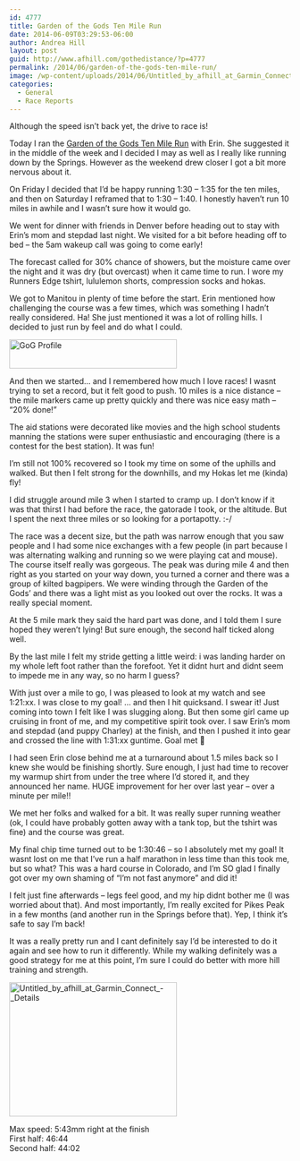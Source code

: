 ```yaml
---
id: 4777
title: Garden of the Gods Ten Mile Run
date: 2014-06-09T03:29:53-06:00
author: Andrea Hill
layout: post
guid: http://www.afhill.com/gothedistance/?p=4777
permalink: /2014/06/garden-of-the-gods-ten-mile-run/
image: /wp-content/uploads/2014/06/Untitled_by_afhill_at_Garmin_Connect_-_Details.png
categories:
  - General
  - Race Reports
---
```

Although the speed isn&#8217;t back yet, the drive to race is! 

Today I ran the [Garden of the Gods Ten Mile Run](http://www.gardentenmile.com/) with Erin. She suggested it in the middle of the week and I decided I may as well as I really like running down by the Springs. However as the weekend drew closer I got a bit more nervous about it.

On Friday I decided that I&#8217;d be happy running 1:30 &#8211; 1:35 for the ten miles, and then on Saturday I reframed that to 1:30 &#8211; 1:40. I honestly haven&#8217;t run 10 miles in awhile and I wasn&#8217;t sure how it would go. 

We went for dinner with friends in Denver before heading out to stay with Erin&#8217;s mom and stepdad last night. We visited for a bit before heading off to bed &#8211; the 5am wakeup call was going to come early!

The forecast called for 30% chance of showers, but the moisture came over the night and it was dry (but overcast) when it came time to run. I wore my Runners Edge tshirt, lululemon shorts, compression socks and hokas. 

We got to Manitou in plenty of time before the start. Erin mentioned how challenging the course was a few times, which was something I hadn&#8217;t really considered. Ha! She just mentioned it was a lot of rolling hills. I decided to just run by feel and do what I could. 

[<img src="http://www.afhill.com/gothedistance/wp-content/uploads/2014/06/m_profile-300x52.gif" alt="GoG Profile" width="300" height="52" class="alignnone size-medium wp-image-4781" />](http://www.afhill.com/gothedistance/wp-content/uploads/2014/06/m_profile.gif)

And then we started&#8230; and I remembered how much I love races! I wasnt trying to set a record, but it felt good to push. 10 miles is a nice distance &#8211; the mile markers came up pretty quickly and there was nice easy math &#8211; &#8220;20% done!&#8221; 

The aid stations were decorated like movies and the high school students manning the stations were super enthusiastic and encouraging (there is a contest for the best station). It was fun!

I&#8217;m still not 100% recovered so I took my time on some of the uphills and walked. But then I felt strong for the downhills, and my Hokas let me (kinda) fly! 

I did struggle around mile 3 when I started to cramp up. I don&#8217;t know if it was that thirst I had before the race, the gatorade I took, or the altitude. But I spent the next three miles or so looking for a portapotty. :-/ 

The race was a decent size, but the path was narrow enough that you saw people and I had some nice exchanges with a few people (in part because I was alternating walking and running so we were playing cat and mouse). The course itself really was gorgeous. The peak was during mile 4 and then right as you started on your way down, you turned a corner and there was a group of kilted bagpipers. We were winding through the Garden of the Gods&#8217; and there was a light mist as you looked out over the rocks. It was a really special moment. 

At the 5 mile mark they said the hard part was done, and I told them I sure hoped they weren&#8217;t lying! But sure enough, the second half ticked along well. 

By the last mile I felt my stride getting a little weird: i was landing harder on my whole left foot rather than the forefoot. Yet it didnt hurt and didnt seem to impede me in any way, so no harm I guess? 

With just over a mile to go, I was pleased to look at my watch and see 1:21:xx. I was close to my goal! &#8230; and then I hit quicksand. I swear it! Just coming into town I felt like I was slugging along. But then some girl came up cruising in front of me, and my competitive spirit took over. I saw Erin&#8217;s mom and stepdad (and puppy Charley) at the finish, and then I pushed it into gear and crossed the line with 1:31:xx guntime. Goal met 🙂

I had seen Erin close behind me at a turnaround about 1.5 miles back so I knew she would be finishing shortly. Sure enough, I just had time to recover my warmup shirt from under the tree where I&#8217;d stored it, and they announced her name. HUGE improvement for her over last year &#8211; over a minute per mile!!

We met her folks and walked for a bit. It was really super running weather (ok, I could have probably gotten away with a tank top, but the tshirt was fine) and the course was great. 

My final chip time turned out to be 1:30:46 &#8211; so I absolutely met my goal! It wasnt lost on me that I&#8217;ve run a half marathon in less time than this took me, but so what? This was a hard course in Colorado, and I&#8217;m SO glad I finally got over my own shaming of &#8220;I&#8217;m not fast anymore&#8221; and did it!

I felt just fine afterwards &#8211; legs feel good, and my hip didnt bother me (I was worried about that). And most importantly, I&#8217;m really excited for Pikes Peak in a few months (and another run in the Springs before that). Yep, I think it&#8217;s safe to say I&#8217;m back!

It was a really pretty run and I cant definitely say I&#8217;d be interested to do it again and see how to run it differently. While my walking definitely was a good strategy for me at this point, I&#8217;m sure I could do better with more hill training and strength. 

[<img src="http://www.afhill.com/gothedistance/wp-content/uploads/2014/06/Untitled_by_afhill_at_Garmin_Connect_-_Details-300x240.png" alt="Untitled_by_afhill_at_Garmin_Connect_-_Details" width="300" height="240" class="alignnone size-medium wp-image-4780" srcset="http://www.afhill.com/gothedistance/wp-content/uploads/2014/06/Untitled_by_afhill_at_Garmin_Connect_-_Details-300x240.png 300w, http://www.afhill.com/gothedistance/wp-content/uploads/2014/06/Untitled_by_afhill_at_Garmin_Connect_-_Details.png 337w" sizes="(max-width: 300px) 100vw, 300px" />](http://www.afhill.com/gothedistance/wp-content/uploads/2014/06/Untitled_by_afhill_at_Garmin_Connect_-_Details.png)

Max speed: 5:43mm right at the finish  
First half: 46:44  
Second half: 44:02